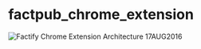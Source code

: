 # factpub_chrome_extension

![Factify Chrome Extension Architecture 17AUG2016](https://github.com/sunsagong/factify_chrome_extension/raw/master/flowchart.png)